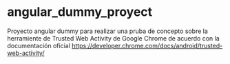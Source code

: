 # angular_dummy_proyect

Proyecto angular dummy para realizar una pruba de concepto sobre la herramiente de Trusted Web Activity de Google Chrome de acuerdo con la documentación oficial https://developer.chrome.com/docs/android/trusted-web-activity/ 

